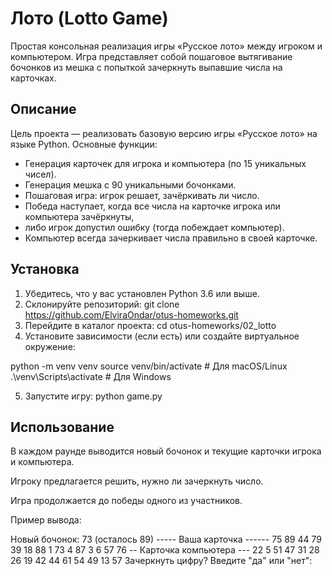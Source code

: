 # Лото (Lotto Game)

Простая консольная реализация игры «Русское лото» между игроком и компьютером. 
Игра представляет собой пошаговое вытягивание бочонков из мешка с попыткой 
зачеркнуть выпавшие числа на карточках.

## Описание

Цель проекта — реализовать базовую версию игры «Русское лото» на языке Python. 
Основные функции:

- Генерация карточек для игрока и компьютера (по 15 уникальных чисел).
- Генерация мешка с 90 уникальными бочонками.
- Пошаговая игра: игрок решает, зачёркивать ли число.
- Победа наступает, когда все числа на карточке игрока или компьютера зачёркнуты,
- либо игрок допустил ошибку (тогда побеждает компьютер).
- Компьютер всегда зачеркивает числа правильно в своей карточке.

## Установка

1. Убедитесь, что у вас установлен Python 3.6 или выше.
2. Склонируйте репозиторий: git clone https://github.com/ElviraOndar/otus-homeworks.git
3. Перейдите в каталог проекта: cd otus-homeworks/02_lotto
4. Установите зависимости (если есть) или создайте виртуальное окружение:

python -m venv venv
source venv/bin/activate  # Для macOS/Linux
.\venv\Scripts\activate   # Для Windows

5. Запустите игру: python game.py

## Использование

В каждом раунде выводится новый бочонок и текущие карточки игрока и компьютера.

Игроку предлагается решить, нужно ли зачеркнуть число.

Игра продолжается до победы одного из участников.

Пример вывода:

Новый бочонок: 73 (осталось 89)
----- Ваша карточка ------
75 89 44 79 39 18 88 1 73 4 87 3 6 57 76
-- Карточка компьютера ---
22 5 51 47 31 28 26 19 42 44 61 54 49 13 57
Зачеркнуть цифру? Введите "да" или "нет":


